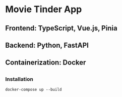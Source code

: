 # Movie Tinder App

##

## Frontend: TypeScript, Vue.js, Pinia
## Backend: Python, FastAPI
## Containerization: Docker

##

### Installation
```
docker-compose up --build
```